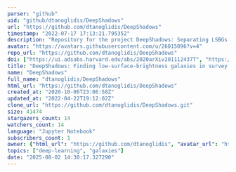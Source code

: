 ```yaml
---
parser: "github"
uid: "github/dtanoglidis/DeepShadows"
url: "https://github.com/dtanoglidis/DeepShadows"
timestamp: "2022-07-17 17:13:21.795352"
description: "Repository for the project DeepShadows: Separating LSBGs from artifacts using Deep Learning"
avatar: "https://avatars.githubusercontent.com/u/26015096?v=4"
repo_url: "https://github.com/dtanoglidis/DeepShadows"
doi: ["https://ui.adsabs.harvard.edu/abs/2020arXiv201112437T", "https://ui.adsabs.harvard.edu/abs/2020ascl.soft11026T/abstract"]
title: "DeepShadows: Finding low-surface-brightness galaxies in survey images"
name: "DeepShadows"
full_name: "dtanoglidis/DeepShadows"
html_url: "https://github.com/dtanoglidis/DeepShadows"
created_at: "2020-10-06T23:06:58Z"
updated_at: "2022-04-22T19:12:02Z"
clone_url: "https://github.com/dtanoglidis/DeepShadows.git"
size: 41474
stargazers_count: 14
watchers_count: 14
language: "Jupyter Notebook"
subscribers_count: 1
owner: {"html_url": "https://github.com/dtanoglidis", "avatar_url": "https://avatars.githubusercontent.com/u/26015096?v=4", "login": "dtanoglidis", "type": "User"}
topics: ["deep-learning", "galaxies"]
date: "2025-08-02 14:30:17.327290"
---
```

